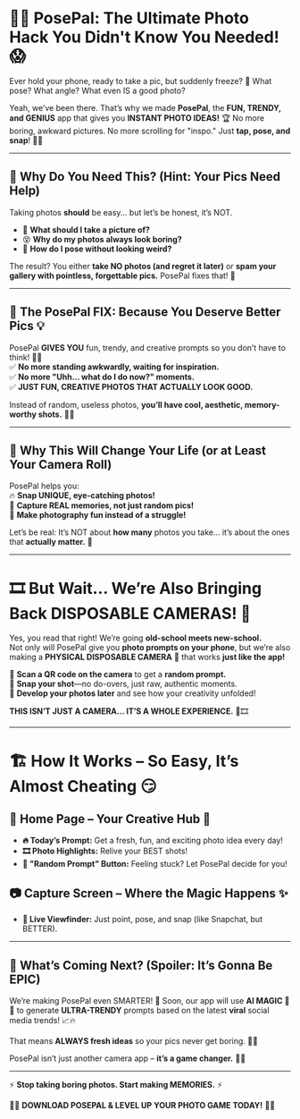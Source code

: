 # 📸📣 PosePal: The Ultimate Photo Hack You Didn't Know You Needed! 😱  

Ever hold your phone, ready to take a pic, but suddenly freeze? 🤯 What pose? What angle? What even IS a good photo?  

Yeah, we’ve been there. That’s why we made **PosePal**, the **FUN, TRENDY, and GENIUS** app that gives you **INSTANT PHOTO IDEAS!** 🏆 No more boring, awkward pictures. No more scrolling for "inspo." Just **tap, pose, and snap**! 📸💥  

---

## 🚀 Why Do You Need This? (Hint: Your Pics Need Help)  
Taking photos **should** be easy... but let’s be honest, it’s NOT.  
- 🤷 **What should I take a picture of?**  
- 😵 **Why do my photos always look boring?**  
- 🧐 **How do I pose without looking weird?**  

The result? You either **take NO photos (and regret it later)** or **spam your gallery with pointless, forgettable pics.** PosePal fixes that! 🚀  

---

## 🎯 The PosePal FIX: Because You Deserve Better Pics 💡  
PosePal **GIVES YOU** fun, trendy, and creative prompts so you don’t have to think! 🧠✨  
✅ **No more standing awkwardly, waiting for inspiration.**  
✅ **No more "Uhh… what do I do now?" moments.**  
✅ **JUST FUN, CREATIVE PHOTOS THAT ACTUALLY LOOK GOOD.**  

Instead of random, useless photos, **you’ll have cool, aesthetic, memory-worthy shots.** 🤩📸  

---

## 🌟 Why This Will Change Your Life (or at Least Your Camera Roll)  
PosePal helps you:  
🔥 **Snap UNIQUE, eye-catching photos!**  
💾 **Capture REAL memories, not just random pics!**  
🤣 **Make photography fun instead of a struggle!**  

Let’s be real: It’s NOT about **how many** photos you take… it’s about the ones that **actually matter.** 💖  

---

# 🎞️ **But Wait… We’re Also Bringing Back DISPOSABLE CAMERAS!** 🤯  

Yes, you read that right! We’re going **old-school meets new-school.**  
Not only will PosePal give you **photo prompts on your phone**, but we’re also making a **PHYSICAL DISPOSABLE CAMERA** 🎥 that works **just like the app!**  

🔹 **Scan a QR code on the camera** to get a **random prompt.**  
🔹 **Snap your shot**—no do-overs, just raw, authentic moments.  
🔹 **Develop your photos later** and see how your creativity unfolded!  

**THIS ISN’T JUST A CAMERA… IT’S A WHOLE EXPERIENCE.** 🚀🎞️  

---

# 🏗️ How It Works – So Easy, It’s Almost Cheating 😏  

## 📌 Home Page – Your Creative Hub 🎨  
- **🔥 Today’s Prompt:** Get a fresh, fun, and exciting photo idea every day!  
- **🎞️ Photo Highlights:** Relive your BEST shots!  
- **🎲 "Random Prompt" Button:** Feeling stuck? Let PosePal decide for you!  

## 📷 Capture Screen – Where the Magic Happens ✨  
- **📱 Live Viewfinder:** Just point, pose, and snap (like Snapchat, but BETTER).  

---

## 🔮 What’s Coming Next? (Spoiler: It’s Gonna Be EPIC)  
We’re making PosePal even SMARTER! 🤖 Soon, our app will use **AI MAGIC 🧠✨** to generate **ULTRA-TRENDY** prompts based on the latest **viral** social media trends! 📈🔥  

That means **ALWAYS fresh ideas** so your pics never get boring. 📸😎  

PosePal isn’t just another camera app – **it’s a game changer.** 🚀💥  

---

⚡ **Stop taking boring photos. Start making MEMORIES.** ⚡  

📸💖 **DOWNLOAD POSEPAL & LEVEL UP YOUR PHOTO GAME TODAY!** 💖📸  
